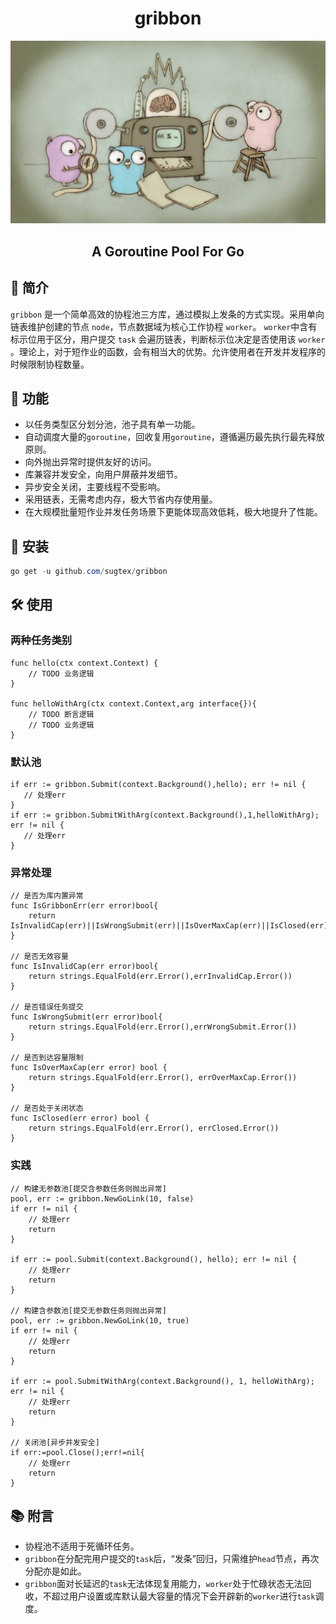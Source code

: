 <h1 align='center'>gribbon</h1>
<div align=center><img src="https://github.com/sugtex/gribbon/blob/main/workGo.jpg"/></div>
<h2 align='center'>A Goroutine Pool For Go</h2>

## 📖 简介

`gribbon` 是一个简单高效的协程池三方库，通过模拟上发条的方式实现。采用单向链表维护创建的节点 `node`，节点数据域为核心工作协程 `worker`。 `worker`中含有标示位用于区分，用户提交 `task` 会遍历链表，判断标示位决定是否使用该 `worker` 。理论上，对于短作业的函数，会有相当大的优势。允许使用者在开发并发程序的时候限制协程数量。

## 🚀 功能

- 以任务类型区分划分池，池子具有单一功能。
- 自动调度大量的`goroutine`，回收复用`goroutine`，遵循遍历最先执行最先释放原则。
- 向外抛出异常时提供友好的访问。
- 库兼容并发安全，向用户屏蔽并发细节。
- 异步安全关闭，主要线程不受影响。
- 采用链表，无需考虑内存，极大节省内存使用量。
- 在大规模批量短作业并发任务场景下更能体现高效低耗，极大地提升了性能。

## 🧰 安装
``` powershell
go get -u github.com/sugtex/gribbon
```

## 🛠 使用

### 两种任务类别
``` 
func hello(ctx context.Context) {
	// TODO 业务逻辑
}

func helloWithArg(ctx context.Context,arg interface{}){
	// TODO 断言逻辑
	// TODO 业务逻辑
}
```

### 默认池
``` 
if err := gribbon.Submit(context.Background(),hello); err != nil {
   // 处理err
}
if err := gribbon.SubmitWithArg(context.Background(),1,helloWithArg); err != nil {
   // 处理err
}
```

### 异常处理
```
// 是否为库内置异常
func IsGribbonErr(err error)bool{
	return IsInvalidCap(err)||IsWrongSubmit(err)||IsOverMaxCap(err)||IsClosed(err)
}

// 是否无效容量
func IsInvalidCap(err error)bool{
	return strings.EqualFold(err.Error(),errInvalidCap.Error())
}

// 是否错误任务提交
func IsWrongSubmit(err error)bool{
	return strings.EqualFold(err.Error(),errWrongSubmit.Error())
}

// 是否到达容量限制
func IsOverMaxCap(err error) bool {
	return strings.EqualFold(err.Error(), errOverMaxCap.Error())
}

// 是否处于关闭状态
func IsClosed(err error) bool {
	return strings.EqualFold(err.Error(), errClosed.Error())
}
```

### 实践
``` 
// 构建无参数池[提交含参数任务则抛出异常]
pool, err := gribbon.NewGoLink(10, false)
if err != nil {
	// 处理err
	return
}

if err := pool.Submit(context.Background(), hello); err != nil {
	// 处理err
	return
}

// 构建含参数池[提交无参数任务则抛出异常]
pool, err := gribbon.NewGoLink(10, true)
if err != nil {
	// 处理err
	return
}

if err := pool.SubmitWithArg(context.Background(), 1, helloWithArg); err != nil {
	// 处理err
	return
}

// 关闭池[异步并发安全]
if err:=pool.Close();err!=nil{
	// 处理err
	return
}
```

## 📚 附言

- 协程池不适用于死循环任务。
- `gribbon`在分配完用户提交的`task`后，“发条”回归，只需维护`head`节点，再次分配亦是如此。
- `gribbon`面对长延迟的`task`无法体现复用能力，`worker`处于忙碌状态无法回收，不超过用户设置或库默认最大容量的情况下会开辟新的`worker`进行`task`调度。
